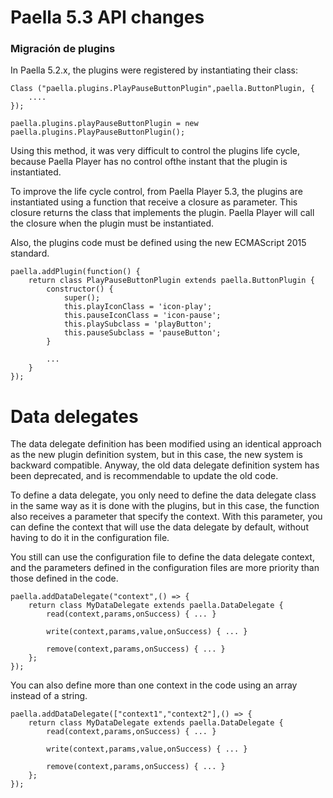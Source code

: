 # Paella 5.3 API changes
### Migración de plugins

In Paella 5.2.x, the plugins were registered by instantiating their class:

```
Class ("paella.plugins.PlayPauseButtonPlugin",paella.ButtonPlugin, {
    ....
});

paella.plugins.playPauseButtonPlugin = new paella.plugins.PlayPauseButtonPlugin();
```

Using this method, it was very difficult to control the plugins life cycle, because Paella Player has no control
ofthe instant that the plugin is instantiated.

To improve the life cycle control, from Paella Player 5.3, the plugins are instantiated using a function that receive
a closure as parameter. This closure returns the class that implements the plugin. Paella Player will call the closure
when the plugin must be instantiated.

Also, the plugins code must be defined using the new ECMAScript 2015 standard.

```
paella.addPlugin(function() {
	return class PlayPauseButtonPlugin extends paella.ButtonPlugin {
		constructor() {
			super();
			this.playIconClass = 'icon-play';
			this.pauseIconClass = 'icon-pause';
			this.playSubclass = 'playButton';
			this.pauseSubclass = 'pauseButton';
		}
	
		...
	}	
});
```

# Data delegates

The data delegate definition has been modified using an identical approach as the new plugin definition system, but
in this case, the new system is backward compatible. Anyway, the old data delegate definition system has been deprecated,
and is recommendable to update the old code.

To define a data delegate, you only need to define the data delegate class in the same way as it is done with the plugins,
but in this case, the function also receives a parameter that specify the context. With this parameter, you can define
the context that will use the data delegate by default, without having to do it in the configuration file.

You still can use the configuration file to define the data delegate context, and the parameters defined in the configuration
files are more priority than those defined in the code.

```
paella.addDataDelegate("context",() => {
    return class MyDataDelegate extends paella.DataDelegate {
        read(context,params,onSuccess) { ... }
    
        write(context,params,value,onSuccess) { ... }
    
        remove(context,params,onSuccess) { ... }
    };
});
```

You can also define more than one context in the code using an array instead of a string.

```
paella.addDataDelegate(["context1","context2"],() => {
    return class MyDataDelegate extends paella.DataDelegate {
        read(context,params,onSuccess) { ... }
    
        write(context,params,value,onSuccess) { ... }
    
        remove(context,params,onSuccess) { ... }
    };
});
```
